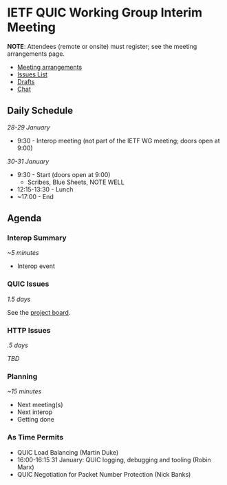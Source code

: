 # IETF QUIC Working Group Interim Meeting

**NOTE**: Attendees (remote or onsite) must register; see the meeting arrangements page.

* [Meeting arrangements](https://github.com/quicwg/wg-materials/blob/master/interim-19-01/arrangements.md)
* [Issues List](https://github.com/quicwg/base-drafts/issues)
* [Drafts](https://github.com/quicwg/base-drafts)
* [Chat](xmpp:quic@jabber.ietf.org?join)

## Daily Schedule

_28-29 January_

* 9:30 - Interop meeting (not part of the IETF WG meeting; doors open at 9:00)

_30-31 January_

* 9:30 - Start (doors open at 9:00)
  * Scribes, Blue Sheets, NOTE WELL
* 12:15-13:30 - Lunch
* ~17:00 - End


## Agenda

### Interop Summary

_~5 minutes_

* Interop event

### QUIC Issues

_1.5 days_

See the [project board](https://github.com/quicwg/base-drafts/projects/3).

### HTTP Issues

_.5 days_

_TBD_

### Planning

_~15 minutes_

- Next meeting(s)
- Next interop
- Getting done

### As Time Permits

* QUIC Load Balancing (Martin Duke)
* 16:00-16:15 31 January: QUIC logging, debugging and tooling (Robin Marx)
* QUIC Negotiation for Packet Number Protection (Nick Banks)
